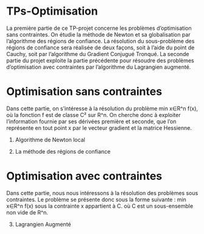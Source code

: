 # TPs-Optimisation

La première partie de ce TP-projet concerne les problèmes d’optimisation sans contraintes. On étudie la méthode de Newton et sa globalisation par l’algorithme des régions de confiance. La résolution du sous-problème des régions de confiance sera réalisée de deux façons, soit à l’aide du point de Cauchy, soit par l’algorithme du Gradient Conjugué Tronqué. La seconde partie du projet exploite la partie précédente pour résoudre des problèmes d’optimisation avec contraintes par l’algorithme du Lagrangien augmenté.

# Optimisation sans contraintes

Dans cette partie, on s’intéresse à la résolution du problème min x∈R^n f(x), où la fonction f est de classe C² sur R^n.
On cherche donc à exploiter l’information fournie par ses dérivées première et seconde, que l’on représente en tout point x par le vecteur gradient et la matrice Hessienne.

1) Algorithme de Newton local

2) La méthode des régions de confiance

# Optimisation avec contraintes

Dans cette partie, nous nous intéressons à la résolution des problèmes sous contraintes. Le problème se présente donc sous la forme suivante : min x∈R^n f(x) sous la contrainte x appartient à C. où C est un sous-ensemble non vide de R^n.

3) Lagrangien Augmenté
